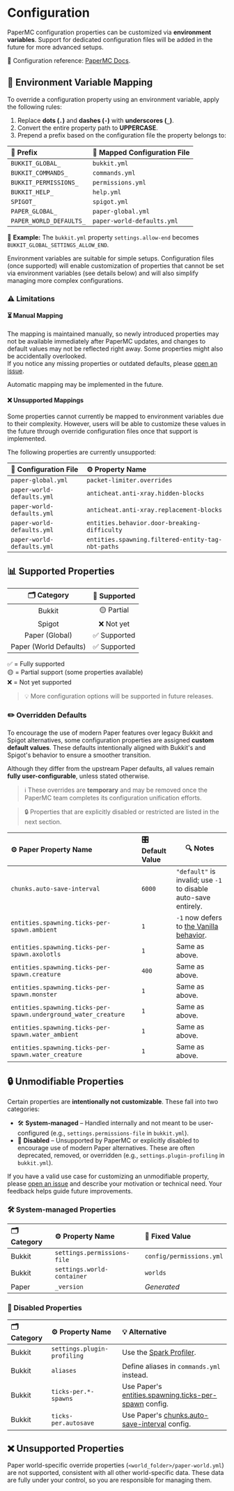 # Configuration

PaperMC configuration properties can be customized via **environment variables**. Support for dedicated configuration files will be added in the future for more
advanced setups.

📘 Configuration reference: [PaperMC Docs](https://docs.papermc.io/paper/reference/configuration/).

## 🔧 Environment Variable Mapping

To override a configuration property using an environment variable, apply the following rules:

1. Replace **dots (`.`)** and **dashes (`-`)** with **underscores (`_`)**.
2. Convert the entire property path to **UPPERCASE**.
3. Prepend a prefix based on the configuration file the property belongs to:

| 🔖 Prefix               | 📄 Mapped Configuration File |
|:------------------------|:-----------------------------|
| `BUKKIT_GLOBAL_`        | `bukkit.yml`                 |
| `BUKKIT_COMMANDS_`      | `commands.yml`               |
| `BUKKIT_PERMISSIONS_`   | `permissions.yml`            |
| `BUKKIT_HELP_`          | `help.yml`                   |
| `SPIGOT_`               | `spigot.yml`                 |
| `PAPER_GLOBAL_`         | `paper-global.yml`           |
| `PAPER_WORLD_DEFAULTS_` | `paper-world-defaults.yml`   |

🧪 **Example:** The `bukkit.yml` property `settings.allow-end` becomes `BUKKIT_GLOBAL_SETTINGS_ALLOW_END`.

Environment variables are suitable for simple setups. Configuration files (once supported) will enable customization of properties that cannot be set via
environment variables (see details below) and will also simplify managing more complex configurations.

### ⚠️ Limitations

#### ⏳ Manual Mapping

The mapping is maintained manually, so newly introduced properties may not be available immediately after PaperMC updates, and changes to default values may not
be reflected right away. Some properties might also be accidentally overlooked.<br/>
If you notice any missing properties or outdated defaults, please [open an issue](https://github.com/Djaytan/docker-papermc-server/issues).

Automatic mapping may be implemented in the future.

#### ❌ Unsupported Mappings

Some properties cannot currently be mapped to environment variables due to their complexity. However, users will be able to customize these values in the future
through override configuration files once that support is implemented.

The following properties are currently unsupported:

| 📄 Configuration File      | ⚙️ Property Name                                  |
|:---------------------------|:--------------------------------------------------|
| `paper-global.yml`         | `packet-limiter.overrides`                        |
| `paper-world-defaults.yml` | `anticheat.anti-xray.hidden-blocks`               |
| `paper-world-defaults.yml` | `anticheat.anti-xray.replacement-blocks`          |
| `paper-world-defaults.yml` | `entities.behavior.door-breaking-difficulty`      |
| `paper-world-defaults.yml` | `entities.spawning.filtered-entity-tag-nbt-paths` |

## 📊 Supported Properties

|      🗂️ Category      | 🎯 Supported |
|:----------------------:|:------------:|
|         Bukkit         |  🟡 Partial  |
|         Spigot         |  ❌ Not yet   |
|     Paper (Global)     | ✅ Supported  |
| Paper (World Defaults) | ✅ Supported  |

✅ = Fully supported<br/>
🟡 = Partial support (some properties available)<br/>
❌ = Not yet supported

> 💡 More configuration options will be supported in future releases.

### ✏️ Overridden Defaults

To encourage the use of modern Paper features over legacy Bukkit and Spigot alternatives, some configuration properties are assigned **custom default values**.
These defaults intentionally aligned with Bukkit's and Spigot's behavior to ensure a smoother transition.

Although they differ from the upstream Paper defaults, all values remain **fully user-configurable**, unless stated otherwise.

> ℹ️ These overrides are **temporary** and may be removed once the PaperMC team completes its configuration unification efforts.

> 🔒 Properties that are explicitly disabled or restricted are listed in the next section.

| ⚙️ Paper Property Name                                         | 🎛️ Default Value | 🔍 Notes                                                                         |
|:---------------------------------------------------------------|:------------------|----------------------------------------------------------------------------------|
| `chunks.auto-save-interval`                                    | `6000`            | `"default"` is invalid; use `-1` to disable auto-save entirely.                  |
| `entities.spawning.ticks-per-spawn.ambient`                    | `1`               | `-1` now defers to [the Vanilla behavior](https://minecraft.wiki/w/Spawn_limit). |
| `entities.spawning.ticks-per-spawn.axolotls`                   | `1`               | Same as above.                                                                   |
| `entities.spawning.ticks-per-spawn.creature`                   | `400`             | Same as above.                                                                   |
| `entities.spawning.ticks-per-spawn.monster`                    | `1`               | Same as above.                                                                   |
| `entities.spawning.ticks-per-spawn.underground_water_creature` | `1`               | Same as above.                                                                   |
| `entities.spawning.ticks-per-spawn.water_ambient`              | `1`               | Same as above.                                                                   |
| `entities.spawning.ticks-per-spawn.water_creature`             | `1`               | Same as above.                                                                   |

## 🔒 Unmodifiable Properties

Certain properties are **intentionally not customizable**. These fall into two categories:

* 🛠️ **System-managed** – Handled internally and not meant to be user-configured (e.g., `settings.permissions-file` in `bukkit.yml`).
* 🚫 **Disabled** – Unsupported by PaperMC or explicitly disabled to encourage use of modern Paper alternatives. These are often deprecated, removed, or
  overridden (e.g., `settings.plugin-profiling` in `bukkit.yml`).

If you have a valid use case for customizing an unmodifiable property, please [open an issue](https://github.com/Djaytan/docker-papermc-server/issues) and
describe your motivation or technical need. Your feedback helps guide future improvements.

### 🛠️ System-managed Properties

| 🗂️ Category | ⚙️ Property Name            | 📌 Fixed Value           |
|:-------------|:----------------------------|:-------------------------|
| Bukkit       | `settings.permissions-file` | `config/permissions.yml` |
| Bukkit       | `settings.world-container`  | `worlds`                 |
| Paper        | `_version`                  | _Generated_              |

### 🚫 Disabled Properties

| 🗂️ Category | ⚙️ Property Name            | 💡 Alternative                                                                                                                                                  |
|:-------------|:----------------------------|:----------------------------------------------------------------------------------------------------------------------------------------------------------------|
| Bukkit       | `settings.plugin-profiling` | Use the [Spark Profiler](https://docs.papermc.io/paper/profiling/#spark).                                                                                       |
| Bukkit       | `aliases`                   | Define aliases in `commands.yml` instead.                                                                                                                       |
| Bukkit       | `ticks-per.*-spawns`        | Use Paper's [entities.spawning.ticks-per-spawn](https://docs.papermc.io/paper/reference/world-configuration/#entities_spawning_ticks_per_spawn_ambient) config. |
| Bukkit       | `ticks-per.autosave`        | Use Paper's [chunks.auto-save-interval](https://docs.papermc.io/paper/reference/world-configuration/#chunks_auto_save_interval) config.                         |

## ❌ Unsupported Properties

Paper world-specific override properties (`<world_folder>/paper-world.yml`) are not supported, consistent with all other world-specific data. These data are
fully under your control, so you are responsible for managing them.
